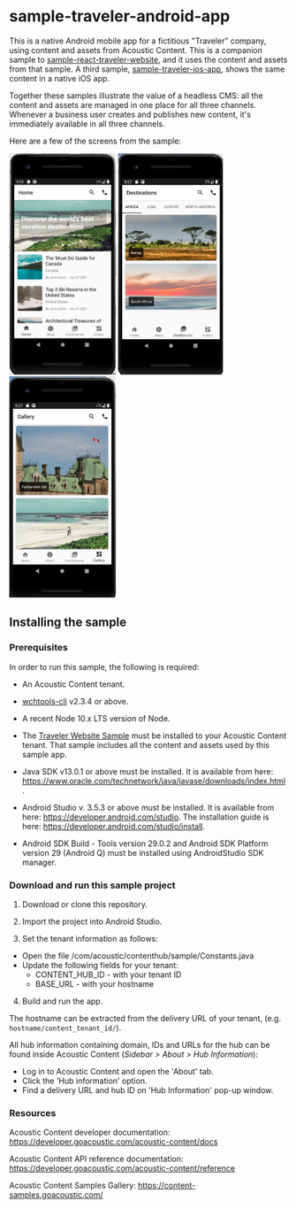 # sample-traveler-android-app

This is a native Android mobile app for a fictitious "Traveler" company, using content and assets from Acoustic Content. This is a companion sample to [sample-react-traveler-website](https://github.com/acoustic-content-samples/sample-react-traveler-website), and it uses the content and assets from that sample. A third sample, [sample-traveler-ios-app](https://github.com/acoustic-content-samples/sample-traveler-ios-app), shows the same content in a native iOS app.

Together these samples illustrate the value of a headless CMS: all the content and assets are managed in one place for all three channels. Whenever a business user creates and publishes new content, it's immediately available in all three channels.

Here are a few of the screens from the sample:

<img src="./docs/images/android1.png" height="400"></img>
<img src="./docs/images/android3.png" height="400"></img>
<img src="./docs/images/android4.png" height="400"></img>

## Installing the sample

### Prerequisites

In order to run this sample, the following is required:

- An Acoustic Content tenant.

- [wchtools-cli](https://github.com/ibm-wch/wchtools-cli) v2.3.4 or above.

- A recent Node 10.x LTS version of Node.

- The [Traveler Website Sample](https://github.com/acoustic-content-samples/sample-react-traveler-website) must be installed to your Acoustic Content tenant. That sample includes all the content and assets used by this sample app.

- Java SDK v13.0.1 or above must be installed. It is available from here: https://www.oracle.com/technetwork/java/javase/downloads/index.html.

- Android Studio v. 3.5.3 or above must be installed. It is available from here: https://developer.android.com/studio. The installation guide is here: https://developer.android.com/studio/install.

- Android SDK Build - Tools version 29.0.2 and Android SDK Platform version 29 (Android Q) must be installed using ​AndroidStudio SDK manager.

### Download and run this sample project

1. Download or clone this repository.

2. Import the project into Android Studio.

3. Set the tenant information as follows:
- Open the file /com/acoustic/contenthub/sample/Constants.java
- Update the following fields for your tenant:
	- CONTENT_HUB_ID - with your tenant ID
	- BASE_URL - with your hostname

4. Build and run the app.

The hostname can be extracted from the delivery URL of your tenant, (e.g. `hostname/content_tenant_id/`).

All hub information containing domain, IDs and URLs for the hub can be found inside Acoustic Content (_Sidebar > About > Hub Information_):

- Log in to Acoustic Content and open the 'About' tab.
- Click the 'Hub information' option.
- Find a delivery URL and hub ID on 'Hub Information' pop-up window.

### Resources

Acoustic Content developer documentation: https://developer.goacoustic.com/acoustic-content/docs

Acoustic Content API reference documentation: https://developer.goacoustic.com/acoustic-content/reference

Acoustic Content Samples Gallery: https://content-samples.goacoustic.com/




